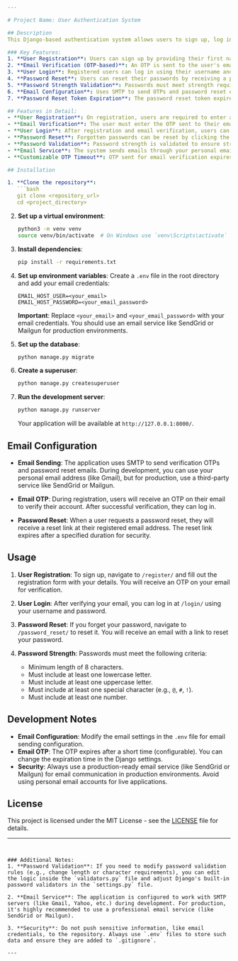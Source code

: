 ```yaml
---

# Project Name: User Authentication System

## Description
This Django-based authentication system allows users to sign up, log in, verify their email, reset their passwords, and manage their accounts. It supports essential features for secure authentication, including OTP-based email verification, password reset functionality, and password validation. 

### Key Features:
1. **User Registration**: Users can sign up by providing their first name, last name, username, email, and password.
2. **Email Verification (OTP-based)**: An OTP is sent to the user's email to verify their account during registration.
3. **User Login**: Registered users can log in using their username and password.
4. **Password Reset**: Users can reset their passwords by receiving a password reset link via email.
5. **Password Strength Validation**: Passwords must meet strength requirements (e.g., minimum length, use of numbers, special characters).
6. **Email Configuration**: Uses SMTP to send OTPs and password reset emails to users.
7. **Password Reset Token Expiration**: The password reset token expires after a set time to ensure security.

## Features in Detail:
- **User Registration**: On registration, users are required to enter a valid email, and an OTP is sent to that email for account verification.
- **Email Verification**: The user must enter the OTP sent to their email to complete the registration process.
- **User Login**: After registration and email verification, users can log in to the system using their username and password.
- **Password Reset**: Forgotten passwords can be reset by clicking the password reset link. A new password is set by entering the new password on a reset page.
- **Password Validation**: Password strength is validated to ensure strong passwords are used. This includes checks for minimum length, use of numbers, lowercase and uppercase letters, and special characters.
- **Email Service**: The system sends emails through your personal email account. It uses SMTP for email communication, and you must provide your email credentials in the `.env` file.
- **Customizable OTP Timeout**: OTP sent for email verification expires after a predefined duration.

## Installation

1. **Clone the repository**:
   ```bash
   git clone <repository_url>
   cd <project_directory>
   ```

2. **Set up a virtual environment**:
   ```bash
   python3 -m venv venv
   source venv/bin/activate  # On Windows use `venv\Scripts\activate`
   ```

3. **Install dependencies**:
   ```bash
   pip install -r requirements.txt
   ```

4. **Set up environment variables**:
   Create a `.env` file in the root directory and add your email credentials:
   ```plaintext
   EMAIL_HOST_USER=<your_email>
   EMAIL_HOST_PASSWORD=<your_email_password>
   ```

   **Important**: Replace `<your_email>` and `<your_email_password>` with your email credentials. You should use an email service like SendGrid or Mailgun for production environments.

5. **Set up the database**:
   ```bash
   python manage.py migrate
   ```

6. **Create a superuser**:
   ```bash
   python manage.py createsuperuser
   ```

7. **Run the development server**:
   ```bash
   python manage.py runserver
   ```

   Your application will be available at `http://127.0.0.1:8000/`.

## Email Configuration

- **Email Sending**: The application uses SMTP to send verification OTPs and password reset emails. During development, you can use your personal email address (like Gmail), but for production, use a third-party service like SendGrid or Mailgun.
  
- **Email OTP**: During registration, users will receive an OTP on their email to verify their account. After successful verification, they can log in.
  
- **Password Reset**: When a user requests a password reset, they will receive a reset link at their registered email address. The reset link expires after a specified duration for security.

## Usage

1. **User Registration**: To sign up, navigate to `/register/` and fill out the registration form with your details. You will receive an OTP on your email for verification.
   
2. **User Login**: After verifying your email, you can log in at `/login/` using your username and password.

3. **Password Reset**: If you forget your password, navigate to `/password_reset/` to reset it. You will receive an email with a link to reset your password.

4. **Password Strength**: Passwords must meet the following criteria:
   - Minimum length of 8 characters.
   - Must include at least one lowercase letter.
   - Must include at least one uppercase letter.
   - Must include at least one special character (e.g., `@`, `#`, `!`).
   - Must include at least one number.

## Development Notes

- **Email Configuration**: Modify the email settings in the `.env` file for email sending configuration.
- **Email OTP**: The OTP expires after a short time (configurable). You can change the expiration time in the Django settings.
- **Security**: Always use a production-ready email service (like SendGrid or Mailgun) for email communication in production environments. Avoid using personal email accounts for live applications.

## License

This project is licensed under the MIT License - see the [LICENSE](LICENSE) file for details.

---
```


### Additional Notes:
1. **Password Validation**: If you need to modify password validation rules (e.g., change length or character requirements), you can edit the logic inside the `validators.py` file and adjust Django's built-in password validators in the `settings.py` file.
   
2. **Email Service**: The application is configured to work with SMTP servers (like Gmail, Yahoo, etc.) during development. For production, it's highly recommended to use a professional email service (like SendGrid or Mailgun).

3. **Security**: Do not push sensitive information, like email credentials, to the repository. Always use `.env` files to store such data and ensure they are added to `.gitignore`.

---
